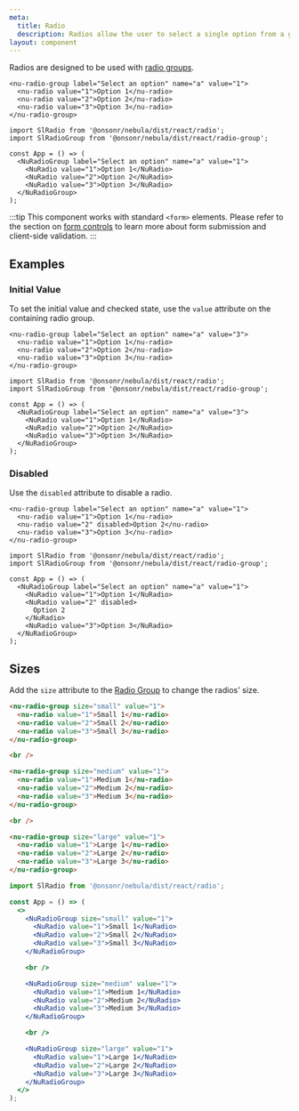 ```yaml
---
meta:
  title: Radio
  description: Radios allow the user to select a single option from a group.
layout: component
---
```


Radios are designed to be used with [radio groups](/components/radio-group).

```html:preview
<nu-radio-group label="Select an option" name="a" value="1">
  <nu-radio value="1">Option 1</nu-radio>
  <nu-radio value="2">Option 2</nu-radio>
  <nu-radio value="3">Option 3</nu-radio>
</nu-radio-group>
```

```jsx:react
import SlRadio from '@onsonr/nebula/dist/react/radio';
import SlRadioGroup from '@onsonr/nebula/dist/react/radio-group';

const App = () => (
  <NuRadioGroup label="Select an option" name="a" value="1">
    <NuRadio value="1">Option 1</NuRadio>
    <NuRadio value="2">Option 2</NuRadio>
    <NuRadio value="3">Option 3</NuRadio>
  </NuRadioGroup>
);
```

:::tip
This component works with standard `<form>` elements. Please refer to the section on [form controls](/getting-started/form-controls) to learn more about form submission and client-side validation.
:::

## Examples

### Initial Value

To set the initial value and checked state, use the `value` attribute on the containing radio group.

```html:preview
<nu-radio-group label="Select an option" name="a" value="3">
  <nu-radio value="1">Option 1</nu-radio>
  <nu-radio value="2">Option 2</nu-radio>
  <nu-radio value="3">Option 3</nu-radio>
</nu-radio-group>
```

```jsx:react
import SlRadio from '@onsonr/nebula/dist/react/radio';
import SlRadioGroup from '@onsonr/nebula/dist/react/radio-group';

const App = () => (
  <NuRadioGroup label="Select an option" name="a" value="3">
    <NuRadio value="1">Option 1</NuRadio>
    <NuRadio value="2">Option 2</NuRadio>
    <NuRadio value="3">Option 3</NuRadio>
  </NuRadioGroup>
);
```

### Disabled

Use the `disabled` attribute to disable a radio.

```html:preview
<nu-radio-group label="Select an option" name="a" value="1">
  <nu-radio value="1">Option 1</nu-radio>
  <nu-radio value="2" disabled>Option 2</nu-radio>
  <nu-radio value="3">Option 3</nu-radio>
</nu-radio-group>
```

```jsx:react
import SlRadio from '@onsonr/nebula/dist/react/radio';
import SlRadioGroup from '@onsonr/nebula/dist/react/radio-group';

const App = () => (
  <NuRadioGroup label="Select an option" name="a" value="1">
    <NuRadio value="1">Option 1</NuRadio>
    <NuRadio value="2" disabled>
      Option 2
    </NuRadio>
    <NuRadio value="3">Option 3</NuRadio>
  </NuRadioGroup>
);
```

## Sizes

Add the `size` attribute to the [Radio Group](/components/radio-group) to change the radios' size.

```html preview
<nu-radio-group size="small" value="1">
  <nu-radio value="1">Small 1</nu-radio>
  <nu-radio value="2">Small 2</nu-radio>
  <nu-radio value="3">Small 3</nu-radio>
</nu-radio-group>

<br />

<nu-radio-group size="medium" value="1">
  <nu-radio value="1">Medium 1</nu-radio>
  <nu-radio value="2">Medium 2</nu-radio>
  <nu-radio value="3">Medium 3</nu-radio>
</nu-radio-group>

<br />

<nu-radio-group size="large" value="1">
  <nu-radio value="1">Large 1</nu-radio>
  <nu-radio value="2">Large 2</nu-radio>
  <nu-radio value="3">Large 3</nu-radio>
</nu-radio-group>
```

```jsx react
import SlRadio from '@onsonr/nebula/dist/react/radio';

const App = () => (
  <>
    <NuRadioGroup size="small" value="1">
      <NuRadio value="1">Small 1</NuRadio>
      <NuRadio value="2">Small 2</NuRadio>
      <NuRadio value="3">Small 3</NuRadio>
    </NuRadioGroup>

    <br />

    <NuRadioGroup size="medium" value="1">
      <NuRadio value="1">Medium 1</NuRadio>
      <NuRadio value="2">Medium 2</NuRadio>
      <NuRadio value="3">Medium 3</NuRadio>
    </NuRadioGroup>

    <br />

    <NuRadioGroup size="large" value="1">
      <NuRadio value="1">Large 1</NuRadio>
      <NuRadio value="2">Large 2</NuRadio>
      <NuRadio value="3">Large 3</NuRadio>
    </NuRadioGroup>
  </>
);
```
